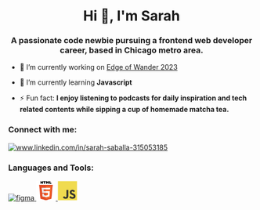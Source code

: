 <h1 align="center">Hi 👋, I'm Sarah</h1>
<h3 align="center">A passionate code newbie pursuing a frontend web developer career, based in Chicago metro area.</h3>

- 🔭 I’m currently working on [Edge of Wander 2023]( https://github.com/sarahjq-s/edge-of-wander-event )

- 🌱 I’m currently learning **Javascript**

- ⚡ Fun fact: **I enjoy listening to podcasts for daily inspiration and tech related contents while sipping a cup of homemade matcha tea.**

<h3 align="left">Connect with me:</h3>
<p align="left">
<a href="https://linkedin.com/in/www.linkedin.com/in/sarah-saballa-315053185" target="blank"><img align="center" src="https://raw.githubusercontent.com/rahuldkjain/github-profile-readme-generator/master/src/images/icons/Social/linked-in-alt.svg" alt="www.linkedin.com/in/sarah-saballa-315053185" height="30" width="40" /></a>
</p>



<p align="left">
</p>

<h3 align="left">Languages and Tools:</h3>
<p align="left"> <a href="https://www.figma.com/" target="_blank" rel="noreferrer"> <img src="https://www.vectorlogo.zone/logos/figma/figma-icon.svg" alt="figma" width="40" height="40"/> </a> <a href="https://www.w3.org/html/" target="_blank" rel="noreferrer"> <img src="https://raw.githubusercontent.com/devicons/devicon/master/icons/html5/html5-original-wordmark.svg" alt="html5" width="40" height="40"/> </a> <a href="https://developer.mozilla.org/en-US/docs/Web/JavaScript" target="_blank" rel="noreferrer"> <img src="https://raw.githubusercontent.com/devicons/devicon/master/icons/javascript/javascript-original.svg" alt="javascript" width="40" height="40"/> </a> </p>

